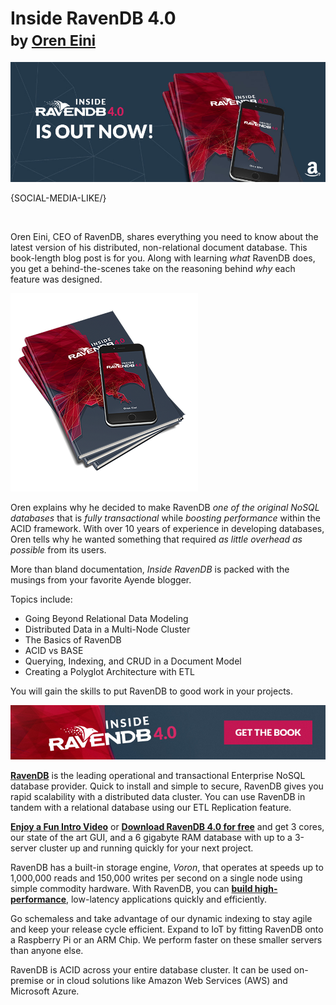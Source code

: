 # Inside RavenDB 4.0<br/><small>by <a href="mailto:ayende@hibernatingrhinos.com">Oren Eini</a></small>

![Inside RavenDB 4.0 by Oren Eini](images/inside-ravendb-book.jpg)

{SOCIAL-MEDIA-LIKE/}

<br/>

Oren Eini, CEO of RavenDB, shares everything you need to know about the latest version of his distributed, non-relational document database. This book-length blog post is for you. Along with learning <em>what</em> RavenDB does, you get a behind-the-scenes take on the reasoning behind <em>why</em> each feature was designed.

<img class="floating-right img-responsive" alt="Inside RavenDB 4.0 Book Cover" src="images/cover-book.png" />

Oren explains why he decided to make RavenDB <em>one of the original NoSQL databases</em> that is <em>fully transactional</em> while <em>boosting performance</em> within the ACID framework. With over 10 years of experience in developing databases, Oren tells why he wanted something that required <em>as little overhead as possible</em> from its users.

More than bland documentation, <em>Inside RavenDB</em> is packed with the musings from your favorite Ayende blogger.

Topics include:

* Going Beyond Relational Data Modeling
* Distributed Data in a Multi-Node Cluster
* The Basics of RavenDB
* ACID vs BASE
* Querying, Indexing, and CRUD in a Document Model 
* Creating a Polyglot Architecture with ETL

<p>You will gain the skills to put RavenDB to good work in your projects.</p>

<a href="https://www.amazon.com/Inside-RavenDB-4-0-Oren-Eini/dp/1719946213/ref=sr_1_1">
    <img class="img-responsive center-block" alt="Get the &quot;Inside RavenDB 4.0&quot; book now" src="images/get-the-book.jpg" href="https://www.amazon.com/Inside-RavenDB-4-0-Oren-Eini/dp/1719946213/ref=sr_1_1"/>
</a>

<div class="bottom-line">
    <p>
        <a href="http://ravendb.net/"><strong>RavenDB</strong></a> is the leading operational and transactional Enterprise NoSQL database provider. Quick to install and simple to secure, RavenDB gives you rapid scalability with a distributed data cluster. You can use RavenDB in tandem with a relational database using our ETL Replication feature.
    </p>
    <p>
        <a href="https://ravendb.net#play-video"><strong>Enjoy a Fun Intro Video</strong></a> or <a href="https://ravendb.net/downloads"><strong>Download RavenDB 4.0 for free</strong></a> and get 3 cores, our state of the art GUI, and a 6 gigabyte RAM database with up to a 3-server cluster up and running quickly for your next project.
    </p>
    <p>
        RavenDB has a built-in storage engine, <em>Voron</em>, that operates at speeds up to 1,000,000 reads and 150,000 writes per second on a single node using simple commodity hardware. With RavenDB, you can <a href="https://ravendb.net/features"><strong>build high-performance</strong></a>, low-latency applications quickly and efficiently.
    </p>
    <p>
        Go schemaless and take advantage of our dynamic indexing to stay agile and keep your release cycle efficient. Expand to IoT by fitting RavenDB onto a Raspberry Pi or an ARM Chip. We perform faster on these smaller servers than anyone else. 
    </p>
    <p>
        RavenDB is ACID across your entire database cluster. It can be used on-premise or in cloud solutions like Amazon Web Services (AWS) and Microsoft Azure.
    </p>
</div>
